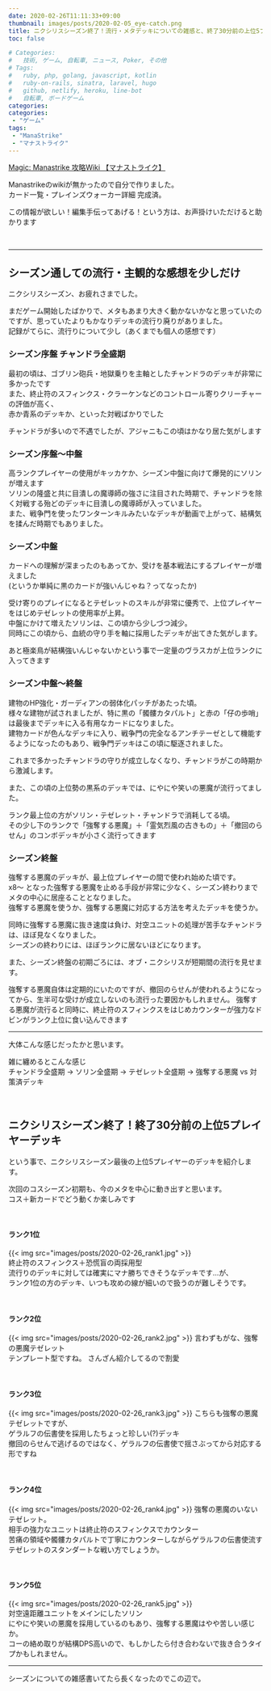 ```yaml
---
date: 2020-02-26T11:11:33+09:00
thumbnail: images/posts/2020-02-05_eye-catch.png
title: ニクシリスシーズン終了！流行・メタデッキについての雑感と、終了30分前の上位5プレイヤーデッキ Magic Manastrike 【マナストライク】
toc: false

# Categories:
#   技術, ゲーム, 自転車, ニュース, Poker, その他
# Tags:
#   ruby, php, golang, javascript, kotlin
#   ruby-on-rails, sinatra, laravel, hugo
#   github, netlify, heroku, line-bot
#   自転車, ボードゲーム
categories:
categories:
 - "ゲーム"
tags:
 - "ManaStrike"
 - "マナストライク"
---
```

[Magic: Manastrike 攻略Wiki 【マナストライク】](https://manastrike.xyz/)

Manastrikeのwikiが無かったので自分で作りました。  
カード一覧・プレインズウォーカー詳細 完成済。

この情報が欲しい！編集手伝ってあげる！という方は、お声掛けいただけると助かります

<br>

* * *

## シーズン通しての流行・主観的な感想を少しだけ

ニクシリスシーズン、お疲れさまでした。  

まだゲーム開始したばかりで、メタもあまり大きく動かないかなと思っていたのですが、思っていたよりもかなりデッキの流行り廃りがありました。  
記録がてらに、流行りについて少し（あくまでも個人の感想です）

### シーズン序盤 チャンドラ全盛期  
最初の頃は、ゴブリン砲兵・地獄乗りを主軸としたチャンドラのデッキが非常に多かったです  
また、終止符のスフィンクス・クラーケンなどのコントロール寄りクリーチャーの評価が高く、  
赤か青系のデッキか、といった対戦ばかりでした  

チャンドラが多いので不遇でしたが、アジャニもこの頃はかなり居た気がします

### シーズン序盤～中盤  
高ランクプレイヤーの使用がキッカケか、シーズン中盤に向けて爆発的にソリンが増えます  
ソリンの隆盛と共に目潰しの魔導師の強さに注目された時期で、チャンドラを除く対戦する殆どのデッキに目潰しの魔導師が入っていました。  
また、戦争門を使ったワンターンキルみたいなデッキが動画で上がって、結構気を揉んだ時期でもありました。

### シーズン中盤  
カードへの理解が深まったのもあってか、受けを基本戦法にするプレイヤーが増えました  
(というか単純に黒のカードが強いんじゃね？ってなったか)

受け寄りのプレイになるとテゼレットのスキルが非常に優秀で、上位プレイヤーをはじめテゼレットの使用率が上昇。  
中盤にかけて増えたソリンは、この頃から少しづつ減少。  
同時にこの頃から、血統の守り手を軸に採用したデッキが出てきた気がします。  

あと極楽鳥が結構強いんじゃないかという事で一定量のヴラスカが上位ランクに入ってきます  

### シーズン中盤～終盤
建物のHP強化・ガーディアンの弱体化パッチがあたった頃。  
様々な建物が試されましたが、特に黒の「髑髏カタパルト」と赤の「仔の歩哨」は最後までデッキに入る有用なカードになりました。  
建物カードが色んなデッキに入り、戦争門の完全なるアンチテーゼとして機能するようになったのもあり、戦争門デッキはこの頃に駆逐されました。

これまで多かったチャンドラの守りが成立しなくなり、チャンドラがこの時期から激減します。  

また、この頃の上位勢の黒系のデッキでは、にやにや笑いの悪魔が流行ってました。  

ランク最上位の方がソリン・テゼレット・チャンドラで消耗してる頃。  
その少し下のランクで「強奪する悪魔」＋「霊気烈風の古きもの」＋「撤回のらせん」のコンボデッキが小さく流行ってきます  

### シーズン終盤
強奪する悪魔のデッキが、最上位プレイヤーの間で使われ始めた頃です。  
x8～ となった強奪する悪魔を止める手段が非常に少なく、シーズン終わりまでメタの中心に居座ることとなりました。  
強奪する悪魔を使うか、強奪する悪魔に対応する方法を考えたデッキを使うか。  

同時に強奪する悪魔に抜き速度は負け、対空ユニットの処理が苦手なチャンドラは、ほぼ見なくなりました。  
シーズンの終わりには、ほぼランクに居ないほどになります。

また、シーズン終盤の初期ごろには、オブ・ニクシリスが短期間の流行を見せます。

強奪する悪魔自体は定期的にいたのですが、撤回のらせんが使われるようになってから、生半可な受けが成立しないのも流行った要因かもしれません。
強奪する悪魔が流行ると同時に、終止符のスフィンクスをはじめカウンターが強力なドビンがランク上位に食い込んできます

* * *

大体こんな感じだったかと思います。  

雑に纏めるとこんな感じ  
チャンドラ全盛期 → ソリン全盛期 → テゼレット全盛期 → 強奪する悪魔 vs 対策済デッキ

<br>

## ニクシリスシーズン終了！終了30分前の上位5プレイヤーデッキ

という事で、ニクシリスシーズン最後の上位5プレイヤーのデッキを紹介します。  

次回のコスシーズン初期も、今のメタを中心に動き出すと思います。  
コス＋新カードでどう動くか楽しみです

<br>

#### ランク1位
{{< img src="images/posts/2020-02-26_rank1.jpg" >}}  
終止符のスフィンクス＋恐慌盲の両採用型  
流行りのデッキに対しては確実にマナ勝ちできそうなデッキです…が、  
ランク1位の方のデッキ、いつも攻めの線が細いので扱うのが難しそうです。  

<br>

#### ランク2位
{{< img src="images/posts/2020-02-26_rank2.jpg" >}}
言わずもがな、強奪の悪魔テゼレット  
テンプレート型ですね。 さんざん紹介してるので割愛

<br>

#### ランク3位
{{< img src="images/posts/2020-02-26_rank3.jpg" >}}
こちらも強奪の悪魔テゼレットですが、  
ゲラルフの伝書使を採用したちょっと珍しい(?)デッキ  
撤回のらせんで逃げるのではなく、ゲラルフの伝書使で揺さぶってから対応する形ですね

<br>

#### ランク4位
{{< img src="images/posts/2020-02-26_rank4.jpg" >}}
強奪の悪魔のいないテゼレット。  
相手の強力なユニットは終止符のスフィンクスでカウンター  
苦痛の領域や髑髏カタパルトで丁寧にカウンターしながらゲラルフの伝書使流す  
テゼレットのスタンダートな戦い方でしょうか。  

<br>

#### ランク5位
{{< img src="images/posts/2020-02-26_rank5.jpg" >}}  
対空遠距離ユニットをメインにしたソリン  
にやにや笑いの悪魔を採用しているのもあり、強奪する悪魔はやや苦しい感じか。  
コーの絡め取りが結構DPS高いので、もしかしたら付き合わないで抜き合うタイプかもしれません。  

* * *

シーズンについての雑感書いてたら長くなったのでこの辺で。
